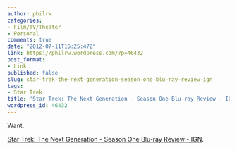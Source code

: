 ```yaml
---
author: philrw
categories:
- Film/TV/Theater
- Personal
comments: true
date: "2012-07-11T16:25:47Z"
link: https://philrw.wordpress.com/?p=46432
post_format:
- Link
published: false
slug: star-trek-the-next-generation-season-one-blu-ray-review-ign
tags:
- Star Trek
title: 'Star Trek: The Next Generation - Season One Blu-ray Review - IGN'
wordpress_id: 46432
---
```


Want.

[Star Trek: The Next Generation - Season One Blu-ray Review - IGN](http://www.ign.com/articles/2012/07/09/star-trek-the-next-generation-season-one-blu-ray-review).
